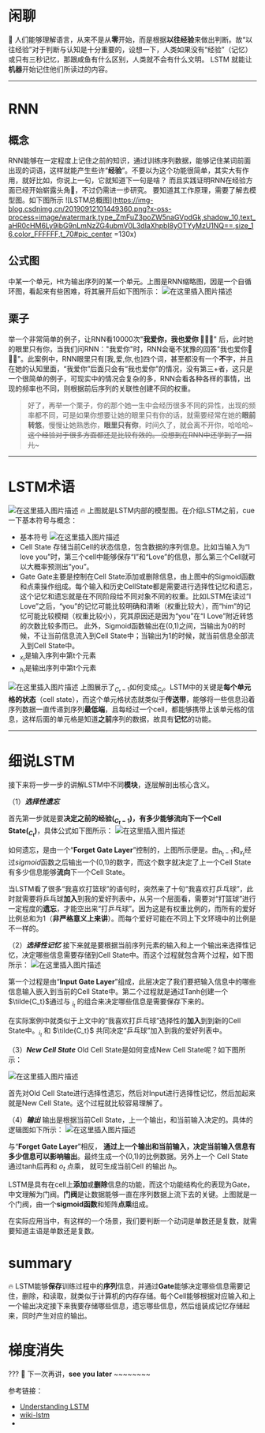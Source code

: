 # 闲聊
🤔 人们能够理解语言，从来不是从**零**开始，而是根据**以往经验**来做出判断。故“以往经验”对于判断与认知是十分重要的，设想一下，人类如果没有“经验”（记忆）或只有三秒记忆，那跟咸鱼有什么区别，人类就不会有什么文明。
LSTM 就能让**机器**开始记住他们所读过的内容。

***********

# RNN
## 概念
RNN能够在一定程度上记住之前的知识，通过训练序列数据，能够记住某词前面出现的词语，这样就能产生些许“**经验**”。不要以为这个功能很简单，其实大有作用，就好比如，你说上一句，它就知道下一句是啥？
而且实践证明RNN在经验方面已经开始崭露头角🙉，不过仍需进一步研究。 要知道其工作原理，需要了解去模型图。如下图所示
![LSTM总概图](https://img-blog.csdnimg.cn/20190912101449360.png?x-oss-process=image/watermark,type_ZmFuZ3poZW5naGVpdGk,shadow_10,text_aHR0cHM6Ly9ibG9nLmNzZG4ubmV0L3dlaXhpbl8yOTYyMzU1NQ==,size_16,color_FFFFFF,t_70#pic_center =130x)

## 公式图
中某一个单元，Ht为输出序列的某一个单元。上图是RNN缩略图，因是一个自循环图，看起来有些困难，将其展开后如下图所示：
![在这里插入图片描述](https://img-blog.csdnimg.cn/20190912101912807.png?x-oss-process=image/watermark,type_ZmFuZ3poZW5naGVpdGk,shadow_10,text_aHR0cHM6Ly9ibG9nLmNzZG4ubmV0L3dlaXhpbl8yOTYyMzU1NQ==,size_16,color_FFFFFF,t_70)

## 栗子

举一个非常简单的例子，让RNN看10000次"**我爱你，我也爱你 💖💖💖**" 后，此时她的眼里只有你，当我们问RNN："我爱你"时，RNN会毫不犹豫的回答"我也爱你💖💖💖"。此案例中，RNN眼里只有[我,爱,你,也]四个词，甚至都没有一个**不**字，并且在她的认知里面，“我爱你”后面只会有“我也爱你”的情况，没有第三+者，这只是一个很简单的例子，可现实中的情况会复杂的多，RNN会看各种各样的事情，出现的频率也不同，则根据前后序列的关联性创建不同的权重。
> 好了，再举一个栗子，你的那个她一生中会经历很多不同的异性，出现的频率都不同，可是如果你想要让她的眼里只有你的话，就需要经常在她的**眼前转悠**，慢慢让她熟悉你，**眼里只有你**，时间久了，就会离不开你，哈哈哈~~~这个经验对于很多方面都还是比较有效的。
> 没想到在RNN中还学到了一招儿~~~

**********



# LSTM术语
![在这里插入图片描述](https://img-blog.csdnimg.cn/20190912174614962.png?x-oss-process=image/watermark,type_ZmFuZ3poZW5naGVpdGk,shadow_10,text_aHR0cHM6Ly9ibG9nLmNzZG4ubmV0L3dlaXhpbl8yOTYyMzU1NQ==,size_16,color_FFFFFF,t_70)
🔥 上图就是LSTM内部的模型图。在介绍LSTM之前，cue一下基本符号与概念：

- 基本符号
![在这里插入图片描述](https://img-blog.csdnimg.cn/20190912174658384.png)
- Cell State
  存储当前Cell的状态信息，包含数据的序列信息。比如当输入为“I love you”时，第三个cell中能够保存“I”和“Love”的信息，那么第三个Cell就可以大概率预测出“you”。
- Gate
	Gate主要是控制在Cell State添加或删除信息，由上图中的Sigmoid函数和点乘操作组成。每个输入和历史CellState都是需要进行选择性记忆和遗忘，这个记忆和遗忘就是在不同阶段给不同对象不同的权重。比如LSTM在读过“I Love”之后，“you”的记忆可能比较明确和清晰（权重比较大），而“him”的记忆可能比较模糊（权重比较小），究其原因还是因为“you”在“I Love”附近转悠的次数比较多而已。
此外，Sigmoid函数输出在(0,1)之间，当输出为0的时候，不让当前信息流入到Cell State中；当输出为1的时候，就当前信息全部流入到Cell State中。
- $_{x_t}$是输入序列中第t个元素
- $_{h_t}$是输出序列中第t个元素

![在这里插入图片描述](https://img-blog.csdnimg.cn/20190912175622897.png?x-oss-process=image/watermark,type_ZmFuZ3poZW5naGVpdGk,shadow_10,text_aHR0cHM6Ly9ibG9nLmNzZG4ubmV0L3dlaXhpbl8yOTYyMzU1NQ==,size_16,color_FFFFFF,t_70#pic_center)
上图展示了$_{C_t-1}$如何变成$_{C_t}$。LSTM中的关键是**每个单元格的状态**（cell state），而这个单元格状态就类似于**传送带**，能够将一些信息沿着序列数据一直传递到序列**最低端**，且每经过一个cell，都能够携带上该单元格的信息，这样后面的单元格是知道**之前**序列的数据，故具有**记忆**的功能。

************

# 细说LSTM
接下来将一步一步的讲解LSTM中不同**模块**，逐层解剖出核心含义。

（1）***选择性遗忘***

首先第一步就是要**决定之前的经验($_{C_t-1}$)，有多少能够流向下一个Cell State($_{C_t}$)**，具体公式如下图所示：
![在这里插入图片描述](https://img-blog.csdnimg.cn/20190912180252140.png?x-oss-process=image/watermark,type_ZmFuZ3poZW5naGVpdGk,shadow_10,text_aHR0cHM6Ly9ibG9nLmNzZG4ubmV0L3dlaXhpbl8yOTYyMzU1NQ==,size_16,color_FFFFFF,t_70)

如何遗忘，是由一个“**Forget Gate Layer**”控制的，上图所示便是。由$_{h_t-1}$和$_{x_t}$经过$sigmoid$函数之后输出一个(0,1)的数字，而这个数字就决定了上一个Cell State 有多少信息能够**流向**下一个Cell State。

当LSTM看了很多“我喜欢打篮球”的语句时，突然来了十句“我喜欢打乒乓球”，此时就需要将乒乓球**加入**到我的爱好列表中，从另一个层面看，需要对“打篮球”进行一定程度的**遗忘**，才能空出来“打乒乓球”。因为这是有权重比例的，而所有的爱好比例总和为1（**非严格意义上来讲**）。而每个爱好可能在不同上下文环境中的比例是不一样的。

（2）***选择性记忆***
接下来就是要根据当前序列元素的输入和上一个输出来选择性记忆，决定哪些信息需要存储到Cell State中。而这个过程就包含两个过程，如下图所示：
![在这里插入图片描述](https://img-blog.csdnimg.cn/20190912180624989.png?x-oss-process=image/watermark,type_ZmFuZ3poZW5naGVpdGk,shadow_10,text_aHR0cHM6Ly9ibG9nLmNzZG4ubmV0L3dlaXhpbl8yOTYyMzU1NQ==,size_16,color_FFFFFF,t_70)

第一个过程是由“**Input Gate Layer**”组成，此层决定了我们要把输入信息中的哪些信息输入嵌入到当前的Cell State中。第二个过程就是通过Tanh创建一个$\tilde{C_t}$通过与 $_{i_t}$ 的组合来决定哪些信息是需要保存下来的。

在实际案例中就类似于上文中的“我喜欢打乒乓球”选择性的**加入**到到新的Cell State中。$_{i_t}$ 和 $\tilde{C_t}$ 共同决定“乒乓球”加入到我的爱好列表中。

（3）***New Cell State***
Old Cell State是如何变成New Cell State呢？如下图所示：

![在这里插入图片描述](https://img-blog.csdnimg.cn/20190912181012894.png?x-oss-process=image/watermark,type_ZmFuZ3poZW5naGVpdGk,shadow_10,text_aHR0cHM6Ly9ibG9nLmNzZG4ubmV0L3dlaXhpbl8yOTYyMzU1NQ==,size_16,color_FFFFFF,t_70)

首先对Old Cell State进行选择性遗忘，然后对Input进行选择性记忆，然后加起来就是New Cell State。这个过程就比较容易理解了。

（4）***输出***
输出是根据当前Cell State，上一个输出，和当前输入决定的。具体的逻辑图如下所示：
![在这里插入图片描述](https://img-blog.csdnimg.cn/20190912181051430.png?x-oss-process=image/watermark,type_ZmFuZ3poZW5naGVpdGk,shadow_10,text_aHR0cHM6Ly9ibG9nLmNzZG4ubmV0L3dlaXhpbl8yOTYyMzU1NQ==,size_16,color_FFFFFF,t_70)

与“**Forget Gate Layer**”相反， **通过上一个输出和当前输入，决定当前输入信息有多少信息可以影响输出**。最终生成一个(0,1)的比例数据。另外上一个 Cell State 通过tanh后再和 ${o_t}$ 点乘， 就可生成当前Cell 的输出 ${h_t}$。


LSTM是具有在cell上**添加**或**删除**信息的功能，而这个功能结构化的表现为Gate，中文理解为门阀。**门阀**是让数据能够一直在序列数据上流下去的关键。上图就是一个门阀，由一个**sigmoid函数**和矩阵**点乘**组成。

在实际应用当中，有这样的一个场景，我们要判断一个动词是单数还是复数，就需要知道主语是单数还是复数。


# summary

🔥 LSTM能够**保存**训练过程中的**序列**信息，并通过**Gate**能够决定哪些信息需要记住，删除，和读取，就类似于计算机的内存存储。每个Cell能够根据对应输入和上一个输出决定接下来我要存储哪些信息，遗忘哪些信息，然后组装成记忆存储起来，同时产生对应的输出。

# 梯度消失
???  🙌 下一次再讲，**see you later** ~~~~~~~~


参考链接：
- [Understanding LSTM](https://colah.github.io/posts/2015-08-Understanding-LSTMs/)
- [wiki-lstm](https://skymind.ai/wiki/lstm)
- 